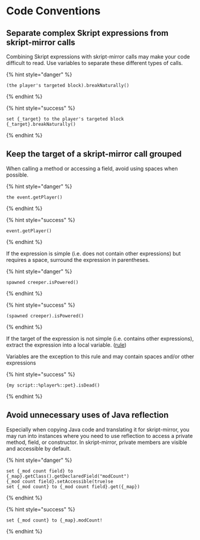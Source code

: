 # Code Conventions

## Separate complex Skript expressions from skript-mirror calls

Combining Skript expressions with skript-mirror calls may make your code difficult to read. Use variables to separate these different types of calls.

{% hint style="danger" %}
```text
(the player's targeted block).breakNaturally()
```
{% endhint %}

{% hint style="success" %}
```text
set {_target} to the player's targeted block
{_target}.breakNaturally()
```
{% endhint %}

## Keep the target of a skript-mirror call grouped

When calling a method or accessing a field, avoid using spaces when possible.

{% hint style="danger" %}
```text
the event.getPlayer()
```
{% endhint %}

{% hint style="success" %}
```text
event.getPlayer()
```
{% endhint %}

If the expression is simple \(i.e. does not contain other expressions\) but requires a space, surround the expression in parentheses.

{% hint style="danger" %}
```text
spawned creeper.isPowered()
```
{% endhint %}

{% hint style="success" %}
```text
(spawned creeper).isPowered()
```
{% endhint %}

If the target of the expression is not simple \(i.e. contains other expressions\), extract the expression into a local variable. \([rule](code-conventions.md#separate-complex-skript-expressions-from-skript-mirror-calls)\)

Variables are the exception to this rule and may contain spaces and/or other expressions

{% hint style="success" %}
```text
{my script::%player%::pet}.isDead()
```
{% endhint %}

## Avoid unnecessary uses of Java reflection

Especially when copying Java code and translating it for skript-mirror, you may run into instances where you need to use reflection to access a private method, field, or constructor. In skript-mirror, private members are visible and accessible by default.

{% hint style="danger" %}
```text
set {_mod count field} to {_map}.getClass().getDeclaredField("modCount")
{_mod count field}.setAccessible(true)se
set {_mod count} to {_mod count field}.get({_map})
```
{% endhint %}

{% hint style="success" %}
```text
set {_mod count} to {_map}.modCount!
```
{% endhint %}

